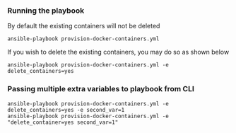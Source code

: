 ### Running the playbook
By default the existing containers will not be deleted
```
ansible-playbook provision-docker-containers.yml
```

If you wish to delete the existing containers, you may do so as shown below
```
ansible-playbook provision-docker-containers.yml -e delete_containers=yes
```

### Passing multiple extra variables to playbook from CLI
```
ansible-playbook provision-docker-containers.yml -e delete_containers=yes -e second_var=1
ansible-playbook provision-docker-containers.yml -e "delete_container=yes second_var=1"
```

